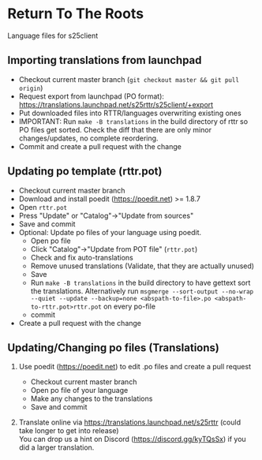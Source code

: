 # Return To The Roots

Language files for s25client

## Importing translations from launchpad

- Checkout current master branch (`git checkout master && git pull origin`)
- Request export from launchpad (PO format): https://translations.launchpad.net/s25rttr/s25client/+export
- Put downloaded files into RTTR/languages overwriting existing ones
- IMPORTANT: Run `make -B translations` in the build directory of rttr so PO files get sorted. Check the diff that there are only minor changes/updates, no complete reordering.
- Commit and create a pull request with the change

## Updating po template (rttr.pot)

- Checkout current master branch
- Download and install poedit (https://poedit.net) >= 1.8.7
- Open `rttr.pot`
- Press "Update" or "Catalog"->"Update from sources"
- Save and commit
- Optional: Update po files of your language using poedit.
    - Open po file
    - Click "Catalog"->"Update from POT file" (`rttr.pot`)
    - Check and fix auto-translations
    - Remove unused translations (Validate, that they are actually unused)
    - Save
    - Run `make -B translations` in the build directory to have gettext sort the translations. Alternatively run `msgmerge --sort-output --no-wrap --quiet --update --backup=none <abspath-to-file>.po <abspath-to-rttr.pot>rttr.pot` on every po-file
    - commit
- Create a pull request with the change

## Updating/Changing po files (Translations)

1. Use poedit (https://poedit.net) to edit .po files and create a pull request
    - Checkout current master branch
    - Open po file of your language
    - Make any changes to the translations
    - Save and commit

2. Translate online via https://translations.launchpad.net/s25rttr (could take longer to get into release)   
You can drop us a hint on Discord (https://discord.gg/kyTQsSx) if you did a larger translation.
